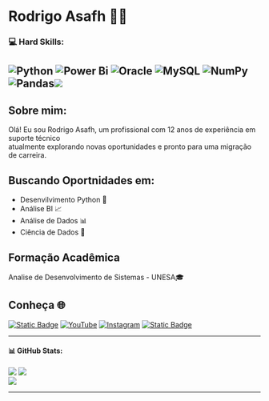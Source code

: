 # Rodrigo Asafh 👨‍💻
### 💻 Hard Skills:
![Python](https://img.shields.io/badge/python-3670A0?style=for-the-badge&logo=python&logoColor=ffdd54) ![Power Bi](https://img.shields.io/badge/power_bi-F2C811?style=for-the-badge&logo=powerbi&logoColor=black) ![Oracle](https://img.shields.io/badge/Oracle-F80000?style=for-the-badge&logo=oracle&logoColor=white) ![MySQL](https://img.shields.io/badge/mysql-%2300000f.svg?style=for-the-badge&logo=mysql&logoColor=white) ![NumPy](https://img.shields.io/badge/numpy-%23013243.svg?style=for-the-badge&logo=numpy&logoColor=white) ![Pandas](https://img.shields.io/badge/pandas-%23150458.svg?style=for-the-badge&logo=pandas&logoColor=white)[![](https://visitcount.itsvg.in/api?id=rasafhdev&icon=0&color=12)](https://visitcount.itsvg.in)
---
## Sobre mim:
Olá! Eu sou Rodrigo Asafh, um profissional com 12 anos de experiência em suporte técnico<br>atualmente explorando novas oportunidades e pronto para uma migração de carreira.<br>

## Buscando Oportnidades em:
* Desenvilvimento Python 🐍
* Análise BI 📈
* Análise de Dados 📊
* Ciência de Dados 🧪

## Formação Acadêmica
Analise de Desenvolvimento de Sistemas - UNESA🎓


## Conheça 🌐
[![Static Badge](https://img.shields.io/badge/linkedin-blue?style=for-the-badge&logo=linkedin)](https://linkedin.com/in/rodrigoasafh/) 
[![YouTube](https://img.shields.io/badge/youtube-%23FF0000?style=for-the-badge&logo=youtube&logoColor=white)](https://youtube.com/@UmDevDesempregado) 
[![Instagram](https://img.shields.io/badge/instagram-%23DF683D?style=for-the-badge&logo=Instagram&logoColor=white)](https://instagram.com/umdevdesempregado/) 
[![Static Badge](https://img.shields.io/badge/Curriculo-black?style=for-the-badge&logo=google%20drive)](https://drive.google.com/uc?export=download&id=1oMeMxmJwdDIIcg-e1cCDJDRh83Uh3_1R)





----------------------------------------
#### 📊 GitHub Stats:
![](https://github-readme-stats.vercel.app/api?username=rasafhdev&theme=dark&hide_border=false&include_all_commits=true&count_private=true)
![](https://github-readme-streak-stats.herokuapp.com/?user=rasafhdev&theme=dark&hide_border=false)<br/>
![](https://github-readme-stats.vercel.app/api/top-langs/?username=rasafhdev&theme=dark&hide_border=false&include_all_commits=true&count_private=true&layout=compact)

---
